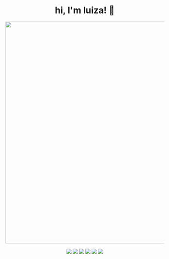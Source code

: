 <div align="center">
  <h1>hi, I'm luiza! 🦋</h1>
</div>


<div align="center">
  
<img src="https://github.com/luizakuze/luizakuze/assets/111708035/a919f2d3-8827-4dfe-a039-e32c608ccad0" width="700px" align="center">


</div>


<div align="center">

<br>
  
<img src="https://img.shields.io/badge/Slack-4A154B?style=for-the-badge&logo=slack&logoColor=white" />
<img src="https://img.shields.io/badge/Git-E34F26?style=for-the-badge&logo=git&logoColor=white" />
<img src="https://img.shields.io/badge/C%2B%2B-00599C?style=for-the-badge&logo=c%2B%2B&logoColor=white " />
<img src="https://img.shields.io/badge/Markdown-000000?style=for-the-badge&logo=markdown&logoColor=white" />
<img src="https://img.shields.io/badge/Linux-E34F26?style=for-the-badge&logo=linux&logoColor=black" />
<img src="https://img.shields.io/badge/Java-ED8B00?style=for-the-badge&logo=java&logoColor=white" />
</div>
